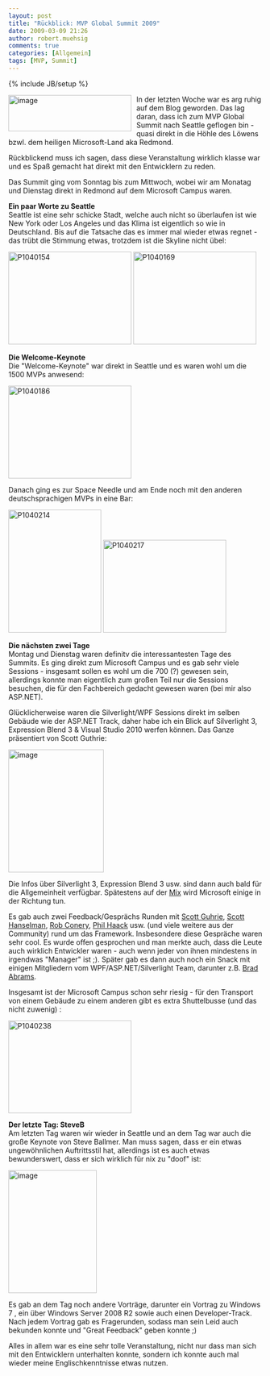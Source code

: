 ```yaml
---
layout: post
title: "Rückblick: MVP Global Summit 2009"
date: 2009-03-09 21:26
author: robert.muehsig
comments: true
categories: [Allgemein]
tags: [MVP, Summit]
---
```

{% include JB/setup %}
<p><a href="{{BASE_PATH}}/assets/wp-images/image664.png"><img style="border-right: 0px; border-top: 0px; margin: 0px 10px 0px 0px; border-left: 0px; border-bottom: 0px" height="72" alt="image" src="{{BASE_PATH}}/assets/wp-images/image-thumb642.png" width="244" align="left" border="0" /></a> In der letzten Woche war es arg ruhig auf dem Blog geworden. Das lag daran, dass ich zum MVP Global Summit nach Seattle geflogen bin - quasi direkt in die H&#246;hle des L&#246;wens bzwl. dem heiligen Microsoft-Land aka Redmond.</p>  <p>R&#252;ckblickend muss ich sagen, dass diese Veranstaltung wirklich klasse war und es Spa&#223; gemacht hat direkt mit den Entwicklern zu reden.</p> 
<!--more-->
  <p>Das Summit ging vom Sonntag bis zum Mittwoch, wobei wir am Monatag und Dienstag direkt in Redmond auf dem Microsoft Campus waren.</p>  <p><strong>Ein paar Worte zu Seattle     <br /></strong>Seattle ist eine sehr schicke Stadt, welche auch nicht so &#252;berlaufen ist wie New York oder Los Angeles und das Klima ist eigentlich so wie in Deutschland. Bis auf die Tatsache das es immer mal wieder etwas regnet - das tr&#252;bt die Stimmung etwas, trotzdem ist die Skyline nicht &#252;bel:</p>  <p><a href="{{BASE_PATH}}/assets/wp-images/p1040154.jpg"><img style="border-right: 0px; border-top: 0px; border-left: 0px; border-bottom: 0px" height="184" alt="P1040154" src="{{BASE_PATH}}/assets/wp-images/p1040154-thumb.jpg" width="244" border="0" /></a> <a href="{{BASE_PATH}}/assets/wp-images/p1040169.jpg"><img style="border-right: 0px; border-top: 0px; border-left: 0px; border-bottom: 0px" height="184" alt="P1040169" src="{{BASE_PATH}}/assets/wp-images/p1040169-thumb.jpg" width="244" border="0" /></a> </p>  <p><strong>Die Welcome-Keynote     <br /></strong>Die &quot;Welcome-Keynote&quot; war direkt in Seattle und es waren wohl um die 1500 MVPs anwesend:</p>  <p><a href="{{BASE_PATH}}/assets/wp-images/p1040186.jpg"><img style="border-right: 0px; border-top: 0px; border-left: 0px; border-bottom: 0px" height="184" alt="P1040186" src="{{BASE_PATH}}/assets/wp-images/p1040186-thumb.jpg" width="244" border="0" /></a> </p>  <p>Danach ging es zur Space Needle und am Ende noch mit den anderen deutschsprachigen MVPs in eine Bar:</p>  <p><a href="{{BASE_PATH}}/assets/wp-images/p1040214.jpg"><img style="border-right: 0px; border-top: 0px; border-left: 0px; border-bottom: 0px" height="244" alt="P1040214" src="{{BASE_PATH}}/assets/wp-images/p1040214-thumb.jpg" width="184" border="0" /></a> <a href="{{BASE_PATH}}/assets/wp-images/p1040217.jpg"><img style="border-right: 0px; border-top: 0px; border-left: 0px; border-bottom: 0px" height="184" alt="P1040217" src="{{BASE_PATH}}/assets/wp-images/p1040217-thumb.jpg" width="244" border="0" /></a> </p>  <p><strong>Die n&#228;chsten zwei Tage</strong>    <br />Montag und Dienstag waren definitv die interessantesten Tage des Summits. Es ging direkt zum Microsoft Campus und es gab sehr viele Sessions - insgesamt sollen es wohl um die 700 (?) gewesen sein, allerdings konnte man eigentlich zum gro&#223;en Teil nur die Sessions besuchen, die f&#252;r den Fachbereich gedacht gewesen waren (bei mir also ASP.NET).</p>  <p>Gl&#252;cklicherweise waren die Silverlight/WPF Sessions direkt im selben Geb&#228;ude wie der ASP.NET Track, daher habe ich ein Blick auf Silverlight 3, Expression Blend 3 &amp; Visual Studio 2010 werfen k&#246;nnen. Das Ganze pr&#228;sentiert von Scott Guthrie:</p>  <p><a href="{{BASE_PATH}}/assets/wp-images/image665.png"><img style="border-right: 0px; border-top: 0px; border-left: 0px; border-bottom: 0px" height="244" alt="image" src="{{BASE_PATH}}/assets/wp-images/image-thumb643.png" width="189" border="0" /></a> </p>  <p>Die Infos &#252;ber Silverlight 3, Expression Blend 3 usw. sind dann auch bald f&#252;r die Allgemeinheit verf&#252;gbar. Sp&#228;testens auf der <a href="http://visitmix.com/">Mix</a> wird Microsoft einige in der Richtung tun.</p>  <p>Es gab auch zwei Feedback/Gespr&#228;chs Runden mit <a href="http://weblogs.asp.net/scottgu/">Scott Guhrie</a>, <a href="http://www.hanselman.com/blog/">Scott Hanselman</a>, <a href="http://blog.wekeroad.com/">Rob Conery</a>, <a href="http://haacked.com/">Phil Haack</a> usw. (und viele weitere aus der Community) rund um das Framework. Insbesondere diese Gespr&#228;che waren sehr cool. Es wurde offen gesprochen und man merkte auch, dass die Leute auch wirklich Entwickler waren - auch wenn jeder von ihnen mindestens in irgendwas &quot;Manager&quot; ist ;). Sp&#228;ter gab es dann auch noch ein Snack mit einigen Mitgliedern vom WPF/ASP.NET/Silverlight Team, darunter z.B. <a href="http://blogs.msdn.com/brada/">Brad Abrams</a>.</p>  <p>Insgesamt ist der Microsoft Campus schon sehr riesig - f&#252;r den Transport von einem Geb&#228;ude zu einem anderen gibt es extra Shuttelbusse (und das nicht zuwenig) :</p>  <p><a href="{{BASE_PATH}}/assets/wp-images/p1040238.jpg"><img style="border-right: 0px; border-top: 0px; border-left: 0px; border-bottom: 0px" height="184" alt="P1040238" src="{{BASE_PATH}}/assets/wp-images/p1040238-thumb.jpg" width="244" border="0" /></a> </p>  <p><strong>Der letzte Tag: SteveB     <br /></strong>Am letzten Tag waren wir wieder in Seattle und an dem Tag war auch die gro&#223;e Keynote von Steve Ballmer. Man muss sagen, dass er ein etwas ungew&#246;hnlichen Auftrittsstil hat, allerdings ist es auch etwas bewunderswert, dass er sich wirklich f&#252;r nix zu &quot;doof&quot; ist:</p>  <p><a href="{{BASE_PATH}}/assets/wp-images/image666.png"><img style="border-right: 0px; border-top: 0px; border-left: 0px; border-bottom: 0px" height="244" alt="image" src="{{BASE_PATH}}/assets/wp-images/image-thumb644.png" width="175" border="0" /></a> </p>  <p>Es gab an dem Tag noch andere Vortr&#228;ge, darunter ein Vortrag zu Windows 7 , ein &#252;ber Windows Server 2008 R2 sowie auch einen Developer-Track. Nach jedem Vortrag gab es Fragerunden, sodass man sein Leid auch bekunden konnte und &quot;Great Feedback&quot; geben konnte ;)</p>  <p>Alles in allem war es eine sehr tolle Veranstaltung, nicht nur dass man sich mit den Entwicklern unterhalten konnte, sondern ich konnte auch mal wieder meine Englischkenntnisse etwas nutzen.   </p>
